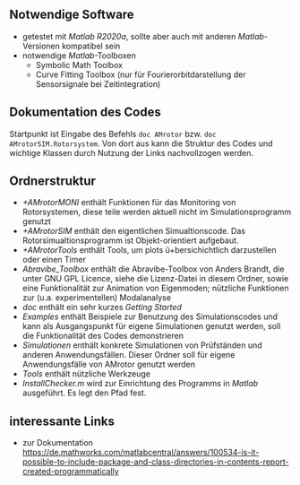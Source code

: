 ## Notwendige Software

- getestet mit *Matlab R2020a*, sollte aber auch mit anderen *Matlab*-Versionen kompatibel sein
- notwendige *Matlab*-Toolboxen
  - Symbolic Math Toolbox
  - Curve Fitting Toolbox (nur für Fourierorbitdarstellung der Sensorsignale bei Zeitintegration)

## Dokumentation des Codes

Startpunkt ist Eingabe des Befehls `doc AMrotor` bzw. `doc AMrotorSIM.Rotorsystem`. Von dort aus kann die Struktur des Codes und wichtige Klassen durch Nutzung der Links nachvollzogen werden.

## Ordnerstruktur

- *+AMrotorMONI* enthält Funktionen für das Monitoring von Rotorsystemen, diese teile werden aktuell nicht im Simulationsprogramm genutzt
- *+AMrotorSIM* enthält den eigentlichen Simualtionscode. Das Rotorsimualtionsprogramm ist Objekt-orientiert aufgebaut. 
- *+AMrotorTools* enthält Tools, um plots ü+bersichichtlich darzustellen oder einen Timer
- *Abravibe_Toolbox* enthält die Abravibe-Toolbox von Anders Brandt, die unter GNU GPL Licence, siehe die Lizenz-Datei in diesem Ordner, sowie eine Funktionalität zur Animation von Eigenmoden; nützliche Funktionen zur (u.a. experimentellen) Modalanalyse
- *doc* enthält ein sehr kurzes *Getting Started*
- *Examples* enthält Beispiele zur Benutzung des Simulationscodes und kann als Ausgangspunkt für eigene Simulationen genutzt werden, soll die Funktionalität des Codes demonstrieren
- *Simulationen* enthält konkrete Simulationen von Prüfständen und anderen Anwendungsfällen. Dieser Ordner soll für eigene Anwendungsfälle von AMrotor genutzt werden
- *Tools* enthält nützliche Werkzeuge
- *InstallChecker.m* wird zur Einrichtung des Programms in *Matlab* ausgeführt. Es legt den Pfad fest.

## interessante Links
- zur Dokumentation https://de.mathworks.com/matlabcentral/answers/100534-is-it-possible-to-include-package-and-class-directories-in-contents-report-created-programmatically